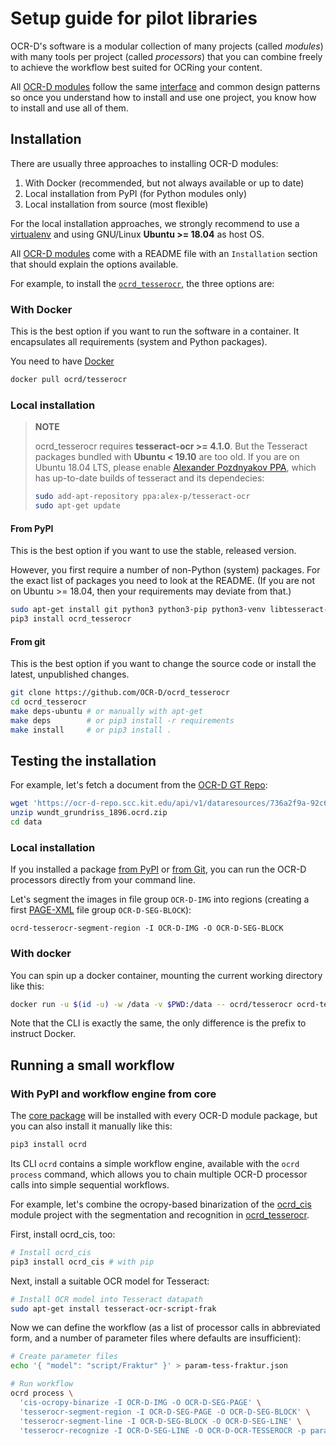 # Setup guide for pilot libraries

OCR-D's software is a modular collection of many projects (called _modules_) with many tools per
project (called _processors_) that you can combine freely to achieve the workflow best suited for
OCRing your content.

All [OCR-D modules](https://github.com/topics/ocr-d) follow the same [interface](https://ocr-d.github.io/cli) and common design patterns so
once you understand how to install and use one project, you know
how to install and use all of them.

## Installation

There are usually three approaches to installing OCR-D modules:

  1. With Docker (recommended, but not always available or up to date)
  2. Local installation from PyPI (for Python modules only)
  3. Local installation from source (most flexible)

For the local installation approaches, we strongly recommend to use a [virtualenv](https://virtualenv.pypa.io/en/stable/userguide/) and using GNU/Linux **Ubuntu >= 18.04** as host OS.

All [OCR-D modules](https://github.com/topics/ocr-d) come with a README file with an `Installation` section that
should explain the options available.

For example, to install the
[`ocrd_tesserocr`](https://github.com/OCR-D/ocrd_tesserocr), the three options
are:

### With Docker

This is the best option if you want to run the software in a container. It encapsulates all requirements (system and Python packages).

You need to have [Docker](https://docs.docker.com/install/linux/docker-ce/ubuntu/)

```sh
docker pull ocrd/tesserocr
```

### Local installation

> **NOTE**
> 
> ocrd_tesserocr requires **tesseract-ocr >= 4.1.0**. But the Tesseract packages
> bundled with **Ubuntu < 19.10** are too old. If you are on Ubuntu 18.04 LTS,
> please enable [Alexander Pozdnyakov PPA](https://launchpad.net/~alex-p/+archive/ubuntu/tesseract-ocr),
> which has up-to-date builds of tesseract and its dependecies:
> 
> ```sh
> sudo add-apt-repository ppa:alex-p/tesseract-ocr
> sudo apt-get update
> ```

#### From PyPI

This is the best option if you want to use the stable, released version.

However, you first require a number of non-Python (system) packages. For the exact list of packages you need to look at the README. (If you are not on Ubuntu >= 18.04, then your requirements may deviate from that.)

```sh
sudo apt-get install git python3 python3-pip python3-venv libtesseract-dev libleptonica-dev tesseract-ocr-eng tesseract-ocr wget
pip3 install ocrd_tesserocr
```

#### From git 

This is the best option if you want to change the source code or install the latest, unpublished changes.

```sh
git clone https://github.com/OCR-D/ocrd_tesserocr
cd ocrd_tesserocr
make deps-ubuntu # or manually with apt-get
make deps        # or pip3 install -r requirements
make install     # or pip3 install .
```

## Testing the installation

For example, let's fetch a document from the [OCR-D GT Repo](https://ocr-d-repo.scc.kit.edu/api/v1/metastore/bagit/):

```sh
wget 'https://ocr-d-repo.scc.kit.edu/api/v1/dataresources/736a2f9a-92c6-4fe3-a457-edfa3eab1fe3/data/wundt_grundriss_1896.ocrd.zip'
unzip wundt_grundriss_1896.ocrd.zip
cd data
```

### Local installation

If you installed a package [from PyPI](#from-pypi) or [from Git](#from-git), you
can run the OCR-D processors directly from your command line.

Let's segment the images in file group `OCR-D-IMG` into regions (creating a first [PAGE-XML](https://github.com/PRImA-Research-Lab/PAGE-XML) file group `OCR-D-SEG-BLOCK`):

```
ocrd-tesserocr-segment-region -I OCR-D-IMG -O OCR-D-SEG-BLOCK
```

### With docker

You can spin up a docker container, mounting the current working directory like this:


```sh
docker run -u $(id -u) -w /data -v $PWD:/data -- ocrd/tesserocr ocrd-tesserocr-segment-region -I OCR-D-IMG -O OCR-D-SEG-BLOCK-DOCKER
```

Note that the CLI is exactly the same, the only difference is the prefix to instruct Docker.

## Running a small workflow

### With PyPI and workflow engine from core

The [core package](https://github.com/OCR-D/core) will be installed with every OCR-D module package, but you can also install it manually like this:

```sh
pip3 install ocrd
```

Its CLI `ocrd` contains a simple workflow engine, available with the `ocrd process` command, which allows you to chain multiple OCR-D processor calls into simple sequential workflows.

For example, let's combine the ocropy-based binarization of the
[ocrd_cis](https://github.com/cisocrgroup/ocrd_cis) module project with the segmentation and recognition
in [ocrd_tesserocr](https://github.com/OCR-D/ocrd_tesserocr).

First, install ocrd_cis, too:

```sh
# Install ocrd_cis
pip3 install ocrd_cis # with pip
```

Next, install a suitable OCR model for Tesseract:

```sh
# Install OCR model into Tesseract datapath
sudo apt-get install tesseract-ocr-script-frak
```

Now we can define the workflow (as a list of processor calls in abbreviated form, and a number of parameter files where defaults are insufficient):

```sh
# Create parameter files
echo '{ "model": "script/Fraktur" }' > param-tess-fraktur.json

# Run workflow
ocrd process \
  'cis-ocropy-binarize -I OCR-D-IMG -O OCR-D-SEG-PAGE' \
  'tesserocr-segment-region -I OCR-D-SEG-PAGE -O OCR-D-SEG-BLOCK' \
  'tesserocr-segment-line -I OCR-D-SEG-BLOCK -O OCR-D-SEG-LINE' \
  'tesserocr-recognize -I OCR-D-SEG-LINE -O OCR-D-OCR-TESSEROCR -p param-tess-fraktur.json' 
```
